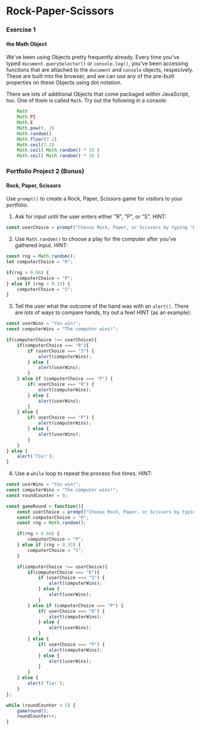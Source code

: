 
# Rock-Paper-Scissors

### Exercise 1
#### the Math Object

We've been using Objects pretty frequently already. Every time you've typed `document.querySelector()` or `console.log()`, you've been accessing functions that are attached to the `document` and `console` objects, respecively. These are built into the browser, and we can use any of the pre-built properties on these Objects using dot notation.

There are lots of additional Objects that come packaged within JavaScript, too. One of them is called `Math`. Try out the following in a console:

```javascript
    Math
    Math.PI
    Math.E
    Math.pow(9, 2)
    Math.random()
    Math.floor(7.2)
    Math.ceil(7.2)
    Math.ceil( Math.random() * 10 )
    Math.ceil( Math.random() * 10 )
```

### Portfolio Project 2 (Bonus)
#### Rock, Paper, Scissors

Use `prompt()` to create a Rock, Paper, Scissors game for visitors to your portfolio.

1. Ask for input until the user enters either "R", "P", or "S". HINT:

```javascript
const userChoice = prompt("Choose Rock, Paper, or Scissors by typing 'R', 'P', or 'S'");
```
2. Use `Math.random()` to choose a play for the computer after you've gathered input. HINT:

```javascript
const rng = Math.random();
let computerChoice = "R";

if(rng > 0.66) {
    computerChoice = "P";
} else if (rng > 0.33) {
    computerChoice = "S";
}
```
3. Tell the user what the outcome of the hand was with an `alert()`. There are _lots_ of ways to compare hands, try out a few! HINT (as an example):

```javascript
const userWins = "You win!";
const computerWins = "The computer wins!";

if(computerChoice !== userChoice){
    if(computerChoice === "R"){
        if (userChoice === "S") {
            alert(computerWins);
        } else {
            alert(userWins);
        }
    } else if (computerChoice === "P") {
        if( userChoice === "R") {
            alert(computerWins);
        } else {
            alert(userWins);
        }
    } else {
        if( userChoice === "P") {
            alert(computerWins);
        } else {
            alert(userWins);
        }
    }
} else {
    alert('Tie!');
}
```
4. Use a `while` loop to repeat the process five times. HINT:

```javascript
const userWins = "You win!";
const computerWins = "The computer wins!";
const roundCounter = 0;

const gameRound = function(){
    const userChoice = prompt("Choose Rock, Paper, or Scissors by typing 'R', 'P', or 'S'");
    const computerChoice = "R";
    const rng = Math.random();

    if(rng > 0.66) {
        computerChoice = "P";
    } else if (rng > 0.33) {
        computerChoice = "S";
    }

    if(computerChoice !== userChoice){
        if(computerChoice === "R"){
            if (userChoice === "S") {
                alert(computerWins);
            } else {
                alert(userWins);
            }
        } else if (computerChoice === "P") {
            if( userChoice === "R") {
                alert(computerWins);
            } else {
                alert(userWins);
            }
        } else {
            if( userChoice === "P") {
                alert(computerWins);
            } else {
                alert(userWins);
            }
        }
    } else {
        alert('Tie!');
    }
};

while (roundCounter < 5) {
    gameround();
    roundCounter++;
}

```
